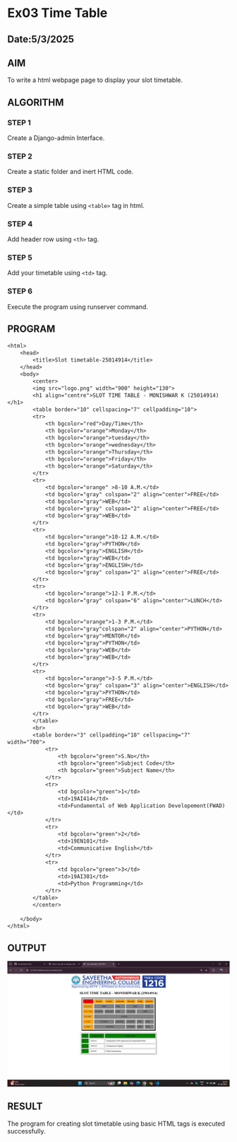 # Ex03 Time Table
## Date:5/3/2025

## AIM
To write a html webpage page to display your slot timetable.

## ALGORITHM
### STEP 1
Create a Django-admin Interface.

### STEP 2
Create a static folder and inert HTML code.

### STEP 3
Create a simple table using ```<table>``` tag in html.

### STEP 4
Add header row using ```<th>``` tag.

### STEP 5
Add your timetable using ```<td>``` tag.

### STEP 6
Execute the program using runserver command.

## PROGRAM
```
<html>
    <head>
        <title>Slot timetable-25014914</title>
    </head>
    <body>
        <center>
        <img src="logo.png" width="900" height="130">
        <h1 align="centre">SLOT TIME TABLE - MONISHWAR K (25014914)</h1>
        <table border="10" cellspacing="7" cellpadding="10">
        <tr>
            <th bgcolor="red">Day/Time</th>
            <th bgcolor="orange">Monday</th>
            <th bgcolor="orange">tuesday</th>
            <th bgcolor="orange">wednesday</th>
            <th bgcolor="orange">Thursday</th>
            <th bgcolor="orange">Friday</th>
            <th bgcolor="orange">Saturday</th>
        </tr>
        <tr>
            <td bgcolor="orange" >8-10 A.M.</td>
            <td bgcolor="gray" colspan="2" align="center">FREE</td>
            <td bgcolor="gray">WEB</td>
            <td bgcolor="gray" colspan="2" align="center">FREE</td>
            <td bgcolor="gray">WEB</td>
        </tr>
        <tr>
            <td bgcolor="orange">10-12 A.M.</td>
            <td bgcolor="gray">PYTHON</td>
            <td bgcolor="gray">ENGLISH</td>
            <td bgcolor="gray">WEB</td>
            <td bgcolor="gray">ENGLISH</td>
            <td bgcolor="gray" colspan="2" align="center">FREE</td>
        </tr>
        <tr>
            <td bgcolor="orange">12-1 P.M.</td>
            <td bgcolor="gray" colspan="6" align="center">LUNCH</td>
        </tr>
        <tr>
            <td bgcolor="orange">1-3 P.M.</td>
            <td bgcolor="gray"colspan="2" align="center">PYTHON</td>
            <td bgcolor="gray">MENTOR</td>
            <td bgcolor="gray">PYTHON</td>
            <td bgcolor="gray">WEB</td>
            <td bgcolor="gray">WEB</td>
        </tr>
        <tr>
            <td bgcolor="orange">3-5 P.M.</td>
            <td bgcolor="gray" colspan="3" align="center">ENGLISH</td>
            <td bgcolor="gray">PYTHON</td>
            <td bgcolor="gray">FREE</td>
            <td bgcolor="gray">WEB</td>  
        </tr>
        </table>
        <br>
        <table border="3" cellpadding="10" cellspacing="7" width="700">
            <tr>
                <th bgcolor="green">S.No</th>
                <th bgcolor="green">Subject Code</th>
                <th bgcolor="green">Subject Name</th>
            </tr>
            <tr>
                <td bgcolor="green">1</td>
                <td>19AI414</td>
                <td>Fundamental of Web Application Developement(FWAD) </td>
            </tr>
            <tr>
                <td bgcolor="green">2</td>
                <td>19EN101</td>
                <td>Communicative English</td>
            </tr>
            <tr>
                <td bgcolor="green">3</td>
                <td>19AI301</td>
                <td>Python Programming</td>
            </tr>
        </table>
        </center>

    </body>
</html>
```


## OUTPUT
![alt text](<Screenshot (34).png>)


## RESULT
The program for creating slot timetable using basic HTML tags is executed successfully.
